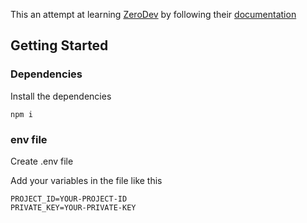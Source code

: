 This an attempt at learning [ZeroDev](https://docs.zerodev.app/) by following their [documentation](https://docs.zerodev.app/getting-started)

## Getting Started

### Dependencies

Install the dependencies
```
npm i
```

### env file

Create .env file

Add your variables in the file like this
```
PROJECT_ID=YOUR-PROJECT-ID
PRIVATE_KEY=YOUR-PRIVATE-KEY
```